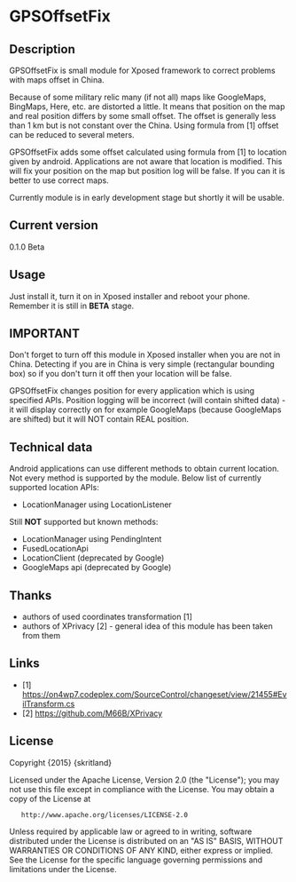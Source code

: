 GPSOffsetFix
============

Description
-----------
GPSOffsetFix is small module for Xposed framework to correct problems with maps offset in China.

Because of some military relic many (if not all) maps like GoogleMaps, BingMaps, Here, etc. are distorted a little. It means that position on the map and real position differs by some small offset. The offset is generally less than 1 km but is not constant over the China. Using formula from [1] offset can be reduced to several meters.

GPSOffsetFix adds some offset calculated using formula from [1] to location given by android. Applications are not aware that location is modified. This will fix your position on the map but position log will be false. If you can it is better to use correct maps.

Currently module is in early development stage but shortly it will be usable.

Current version
---------------
0.1.0 Beta

Usage
-----
Just install it, turn it on in Xposed installer and reboot your phone. Remember it is still in **BETA** stage.

**IMPORTANT**
-------------
Don't forget to turn off this module in Xposed installer when you are not in China. Detecting if you are in China is very simple (rectangular bounding box) so if you don't turn it off then your location will be false.

GPSOffsetFix changes position for every application which is using specified APIs. Position logging will be incorrect (will contain shifted data) - it will display correctly on for example GoogleMaps (because GoogleMaps are shifted) but it will NOT contain REAL position.

Technical data
--------------
Android applications can use different methods to obtain current location. Not every method is supported by the module. Below list of currently supported location APIs:
- LocationManager using LocationListener

Still **NOT** supported but known methods:
- LocationManager using PendingIntent
- FusedLocationApi
- LocationClient (deprecated by Google)
- GoogleMaps api (deprecated by Google)


Thanks
------
- authors of used coordinates transformation [1]
- authors of XPrivacy [2] - general idea of this module has been taken from them

Links
-----
- [1] https://on4wp7.codeplex.com/SourceControl/changeset/view/21455#EvilTransform.cs
- [2] https://github.com/M66B/XPrivacy

License
-------
Copyright {2015} {skritland}

   Licensed under the Apache License, Version 2.0 (the "License");
   you may not use this file except in compliance with the License.
   You may obtain a copy of the License at

       http://www.apache.org/licenses/LICENSE-2.0

   Unless required by applicable law or agreed to in writing, software
   distributed under the License is distributed on an "AS IS" BASIS,
   WITHOUT WARRANTIES OR CONDITIONS OF ANY KIND, either express or implied.
   See the License for the specific language governing permissions and
   limitations under the License.
